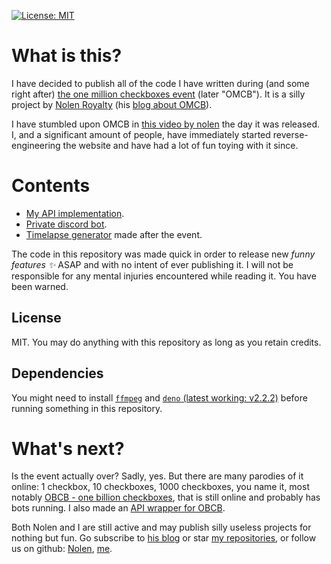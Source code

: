 [![License: MIT][license-badge]][license-url]
# What is this?
I have decided to publish all of the code I have written during (and some right after) [the one million checkboxes event](https://onemillioncheckboxes.com)
(later "OMCB"). It is a silly project by [Nolen Royalty](https://en.wikipedia.org/wiki/One_Million_Checkboxes#Development)
(his [blog about OMCB]( https://eieio.games/blog/one-million-checkboxes)).

I have stumbled upon OMCB in [this video by nolen](https://www.youtube.com/shorts/CYBh5FwdwLg)
the day it was released. I, and a significant amount of people, have immediately started reverse-engineering
the website and have had a lot of fun toying with it since.

# Contents
- [My API implementation](/api/README.md).
- [Private discord bot](/discord_bot/README.md).
- [Timelapse generator](/timelapse/README.md) made after the event.

The code in this repository was made quick in order to release new *funny features ✨* ASAP
and with no intent of ever publishing it. I will not be responsible for any mental injuries encountered while reading it. You have been warned.

## License
MIT. You may do anything with this repository as long as you retain credits.

## Dependencies
You might need to install [`ffmpeg`](https://ffmpeg.org) and [`deno` (latest working: v2.2.2)](https://deno.com/)
before running something in this repository.

# What's next?
Is the event actually over? Sadly, yes.
But there are many parodies of it online: 1 checkbox, 10 checkboxes, 1000 checkboxes, you name it,
most notably [OBCB - one billion checkboxes](https://checkbox.ing/), that is still online and probably has bots running.
I also made an [API wrapper for OBCB](https://github.com/iluha168/obcb-api-wrapper).

Both Nolen and I are still active and may publish silly useless projects for nothing but fun.
Go subscribe to [his blog](https://eieio.games/) or star [my repositories](https://github.com/iluha168?tab=repositories),
or follow us on github: [Nolen](https://github.com/nolenroyalty), [me](https://github.com/iluha168).

<!-- Variables -->
[license-badge]: https://img.shields.io/badge/License-MIT-blue.svg?style=flat-square
[license-url]: /LICENSE
